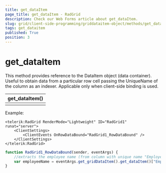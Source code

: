```yaml
---
title: get_dataItem
page_title: get_dataItem - RadGrid
description: Check our Web Forms article about get_dataItem.
slug: grid/client-side-programming/griddataitem-object/methods/get_dataitem
tags: get_dataitem
published: True
position: 3
---
```


# get_dataItem





This method provides reference to the DataItem object (data container). Useful to obtain data from a particular row cell passing the UniqueName of the column as an indexer. Applicable only when client-side binding is used.


|  **get_dataItem()**  |
| ------ |
||

Example:

````ASP.NET
<telerik:RadGrid RenderMode="Lightweight" ID="RadGrid1" runat="server">
    <ClientSettings>
        <ClientEvents OnRowDataBound="RadGrid1_RowDataBound" />
    </ClientSettings>
</telerik:RadGrid>
````



````JavaScript
function RadGrid1_RowDataBound(sender, eventArgs) {
    //extracts the employee name (from column with unique name "EmployeeName") of the currently bound grid item
    var employeeName = eventArgs.get_gridDataItem().get_dataItem()["EmployeeName"];
} 
````


